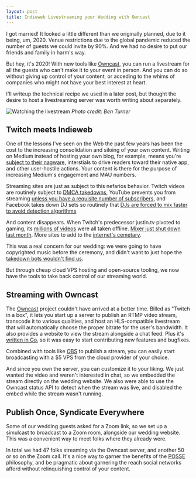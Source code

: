 ```yaml
---
layout: post
title: Indieweb Livestreaming your Wedding with Owncast
---
```


I got married! It looked a little different than we originally planned, due to it being, um, 2020.
Venue restrictions due to the global pandemic reduced the number of guests we could invite by 90%. And we had no desire to put our friends and family in harm's way.

But hey, it's 2020! With new tools like [Owncast][owncast], you can run a livestream for all the guests who can't make it to your event in person.
And you can do so without giving up control of your content, or acceding to the whims of companies who might not have your best interest at heart.

I'll writeup the technical recipe we used in a later post, but thought the desire to host a livestreaming server was worth writing about separately.

![Watching the livestream](/content/images/wedding-livestream.jpg)
_Photo credit: Ben Turner_

## Twitch meets Indieweb

One of the lessons I've seen on the Web the past few years has been the cost to the increasing consolidation and siloing of your own content.
Writing on Medium instead of hosting your own blog, for example, means you're [subject to their nagware](https://indieweb.org/Medium#Issues), interstials to drive readers toward their native app, and other user-hostile actions. Your content is there for the purpose of increasing Medium's engagement and MAU numbers.

Streaming sites are just as subject to this nefarios behavior.
Twitch videos are routinely subject to [DMCA takedowns](https://twitter.com/TwitchSupport/status/1269851779790929921), YouTube prevents you from streaming [unless you have a requisite number of subscribers](https://support.google.com/youtube/answer/2853834?hl=en), and Facebook takes down DJ sets so routinely that [DJs are forced to mix faster to avoid detection algorithms](https://web.archive.org/web/20200921195316/https://www.papermag.com/instagram-live-copyright-dj-censoring-2645789312.html?rebelltitem=16)

And content disappears. When Twitch's predecessor justin.tv pivoted to gaming, its [millions of videos](https://arstechnica.com/gaming/2014/08/streaming-video-site-justin-tv-announces-closure-effective-immediately/) were all taken offline. [Mixer just shut down last month](https://mixer.com/). More sites to add to the [internet's cemetary](https://indieweb.org/site-deaths).

This was a real concern for our wedding: we were going to have copyrighted music before the ceremony, and didn't want to just hope the [takedown bots wouldn't find us](https://www.washingtonpost.com/entertainment/music/copyright-bots-and-classical-musicians-are-fighting-online-the-bots-are-winning/2020/05/20/a11e349c-98ae-11ea-89fd-28fb313d1886_story.html).

But through cheap cloud VPS hosting and open-source tooling, we now have the tools to take back control of our streaming world.

## Streaming with Owncast

The [Owncast][owncast] project couldn't have arrived at a better time.
Billed as "Twitch in a box", it lets you start up a server to publish an RTMP video stream, transcode it to various qualities, and host an HLS-compatible livestream that will automatically choose the proper bitrate for the user's bandwidth.
It also provides a website to view the stream alongside a chat feed.
Plus it's [written in Go](https://github.com/gabek/owncast), so it was easy to start contributing new features and bugfixes.

Combined with tools like [OBS](https://obsproject.com/) to publish a stream, you can easily start broadcasting with a \$5 VPS from the cloud provider of your choice.

And since you own the server, you can customize it to your liking.
We just wanted the video and weren't interested in chat, so we embedded the stream directly on the wedding website.
We also were able to use the Owncast status API to detect when the stream was live, and disabled the embed while the stream wasn't running.

## Publish Once, Syndicate Everywhere

Some of our wedding guests asked for a Zoom link, so we set up a simulcast to broadcast to a Zoom room, alongside our wedding website.
This was a convenient way to meet folks where they already were.

In total we had 47 folks streaming via the Owncast server, and another 50 or so on the Zoom call.
It's a nice way to garner the benefits of the [POSSE][posse] philosophy, and be pragmatic about garnering the reach social networks afford without relinquishing control of your content.

[owncast]: https://gabekangas.com/blog/2020/06/owncast-a-project-to-take-control-over-your-own-live-streaming/
[posse]: https://indieweb.org/POSSE
